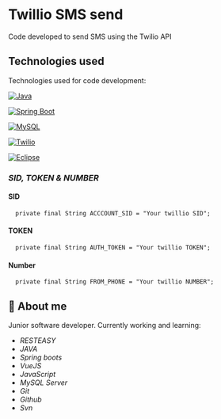 
# Twillio SMS send

Code developed to send SMS using the Twilio API


## Technologies used

Technologies used for code development:

[![Java](https://img.shields.io/badge/Java-ED8B00.svg)](https://www.java.com/)

[![Spring Boot](https://img.shields.io/badge/Spring%20Boot-6DB33F.svg)](https://spring.io/projects/spring-boot)

[![MySQL](https://img.shields.io/badge/MySQL-4479A1.svg)](https://www.mysql.com/)

[![Twilio](https://img.shields.io/badge/Twilio-F22F46.svg)](https://www.twilio.com/)

[![Eclipse](https://img.shields.io/badge/Eclipse-2C2255.svg)](https://www.eclipse.org/)


###  *SID, TOKEN & NUMBER*

#### SID

```
  private final String ACCCOUNT_SID = "Your twillio SID";
```

#### TOKEN

```
  private final String AUTH_TOKEN = "Your twillio TOKEN";
```

#### Number

```
  private final String FROM_PHONE = "Your twillio NUMBER";
```


## 🚀 About me
Junior software developer.
Currently working and learning: 
- *RESTEASY*
- *JAVA*
- *Spring boots*
- *VueJS*
- *JavaScript*
- *MySQL Server*
- *Git*
- *Github*
- *Svn*

